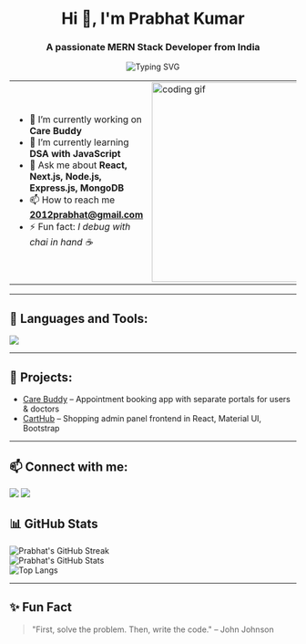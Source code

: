 <h1 align="center">Hi 👋, I'm Prabhat Kumar</h1>
<h3 align="center">A passionate MERN Stack Developer from India</h3>

<!-- Typing Animation -->
<p align="center">
  <img src="https://readme-typing-svg.herokuapp.com?font=Fira+Code&size=22&pause=1000&color=00C853&center=true&vCenter=true&width=500&lines=MERN+Stack+Developer;React+%7C+Next.js+Specialist;3%2B+Years+of+Experience;Building+Full-Stack+Apps" alt="Typing SVG" />
</p>

<!-- GIF + Intro -->
<table>
<tr>
<td>

- 🔭 I’m currently working on **Care Buddy**  
- 🌱 I’m currently learning **DSA with JavaScript**  
- 💬 Ask me about **React, Next.js, Node.js, Express.js, MongoDB**  
- 📫 How to reach me **2012prabhat@gmail.com**  
- ⚡ Fun fact: *I debug with chai in hand ☕*

</td>
<td>
  <img src="https://media.giphy.com/media/qgQUggAC3Pfv687qPC/giphy.gif" width="350" alt="coding gif" />
</td>
</tr>
</table>

---

## 🚀 Languages and Tools:
<p align="left"> 
  <img src="https://skillicons.dev/icons?i=react,nextjs,nodejs,express,mongodb,js,ts,html,css,bootstrap,tailwind,git,github,vscode" />
</p>

---

## 📌 Projects:
- [Care Buddy](https://github.com/2012prabhat/CareBuddy) – Appointment booking app with separate portals for users & doctors  
- [CartHub](https://github.com/2012prabhat/CartHub) – Shopping admin panel frontend in React, Material UI, Bootstrap  

---

## 📫 Connect with me:
<p align="left">
<a href="https://linkedin.com/in/2012prabhat" target="_blank"><img src="https://skillicons.dev/icons?i=linkedin" /></a>
<a href="https://github.com/2012prabhat" target="_blank"><img src="https://skillicons.dev/icons?i=github" /></a>
</p>


## 📊 GitHub Stats
![Prabhat's GitHub Streak](https://streak-stats.demolab.com?user=2012prabhat&theme=radical)  
![Prabhat's GitHub Stats](https://github-readme-stats.vercel.app/api?username=2012prabhat&show_icons=true&theme=radical)  
![Top Langs](https://github-readme-stats.vercel.app/api/top-langs/?username=2012prabhat&layout=compact&theme=radical)


---

## ✨ Fun Fact
> "First, solve the problem. Then, write the code." – John Johnson
